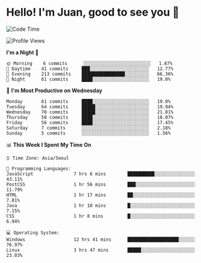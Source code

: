 # Hello! I'm Juan, good to see you 👋

<!--
**Y-k-Y/Y-k-Y** is a ✨ _special_ ✨ repository because its `README.md` (this file) appears on your GitHub profile.

Here are some ideas to get you started:

- 🔭 I’m currently working on ...
- 🌱 I’m currently learning ...
- 👯 I’m looking to collaborate on ...
- 🤔 I’m looking for help with ...
- 💬 Ask me about ...
- 📫 How to reach me: ...
- 😄 Pronouns: ...
- ⚡ Fun fact: ...
-->
<!--
![Profile views](https://gpvc.arturio.dev/Y-k-Y)

[![Omid Nikrah StackOverflow](https://github-readme-stackoverflow.vercel.app/?userID=9517076)](https://stackoverflow.com/users/9517076/i-have-10-fingers)
-->

<!--START_SECTION:waka-->
![Code Time](http://img.shields.io/badge/Code%20Time-40%20hrs%2056%20mins-blue)

![Profile Views](http://img.shields.io/badge/Profile%20Views-0-blue)

**I'm a Night 🦉** 

```text
🌞 Morning    6 commits      ░░░░░░░░░░░░░░░░░░░░░░░░░   1.87% 
🌆 Daytime    41 commits     ███░░░░░░░░░░░░░░░░░░░░░░   12.77% 
🌃 Evening    213 commits    ████████████████░░░░░░░░░   66.36% 
🌙 Night      61 commits     ████░░░░░░░░░░░░░░░░░░░░░   19.0%

```
📅 **I'm Most Productive on Wednesday** 

```text
Monday       61 commits     ████░░░░░░░░░░░░░░░░░░░░░   19.0% 
Tuesday      64 commits     █████░░░░░░░░░░░░░░░░░░░░   19.94% 
Wednesday    70 commits     █████░░░░░░░░░░░░░░░░░░░░   21.81% 
Thursday     58 commits     ████░░░░░░░░░░░░░░░░░░░░░   18.07% 
Friday       56 commits     ████░░░░░░░░░░░░░░░░░░░░░   17.45% 
Saturday     7 commits      ░░░░░░░░░░░░░░░░░░░░░░░░░   2.18% 
Sunday       5 commits      ░░░░░░░░░░░░░░░░░░░░░░░░░   1.56%

```


📊 **This Week I Spent My Time On** 

```text
⌚︎ Time Zone: Asia/Seoul

💬 Programming Languages: 
JavaScript               7 hrs 6 mins        ██████████░░░░░░░░░░░░░░░   43.11% 
PostCSS                  1 hr 56 mins        ███░░░░░░░░░░░░░░░░░░░░░░   11.79% 
HTML                     1 hr 17 mins        ██░░░░░░░░░░░░░░░░░░░░░░░   7.81% 
Java                     1 hr 10 mins        █░░░░░░░░░░░░░░░░░░░░░░░░   7.15% 
CSS                      1 hr 8 mins         █░░░░░░░░░░░░░░░░░░░░░░░░   6.94%

💻 Operating System: 
Windows                  12 hrs 41 mins      ███████████████████░░░░░░   76.97% 
Linux                    3 hrs 47 mins       █████░░░░░░░░░░░░░░░░░░░░   23.03%

```


<!--END_SECTION:waka-->
